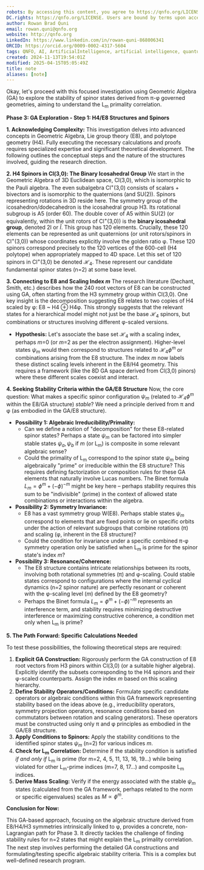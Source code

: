 ```yaml
---
robots: By accessing this content, you agree to https://qnfo.org/LICENSE. Non-commercial use only. Attribution required.
DC.rights: https://qnfo.org/LICENSE. Users are bound by terms upon access.
author: Rowan Brad Quni
email: rowan.quni@qnfo.org
website: http://qnfo.org
LinkedIn: https://www.linkedin.com/in/rowan-quni-868006341
ORCID: https://orcid.org/0009-0002-4317-5604
tags: QNFO, AI, ArtificialIntelligence, artificial intelligence, quantum, physics, science, Einstein, QuantumMechanics, quantum mechanics, QuantumComputing, quantum computing, information, InformationTheory, information theory, InformationalUniverse, informational universe, informational universe hypothesis, IUH
created: 2024-11-13T19:54:01Z
modified: 2025-04-15T05:05:49Z
title: note
aliases: [note]
---
```

Okay, let's proceed with this focused investigation using Geometric Algebra (GA) to explore the stability of spinor states derived from π-φ governed geometries, aiming to understand the L<sub>m</sub> primality correlation.

**Phase 3: GA Exploration - Step 1: H4/E8 Structures and Spinors**

**1. Acknowledging Complexity:**
This investigation delves into advanced concepts in Geometric Algebra, Lie group theory (E8), and polytope geometry (H4). Fully executing the necessary calculations and proofs requires specialized expertise and significant theoretical development. The following outlines the conceptual steps and the nature of the structures involved, guiding the research direction.

**2. H4 Spinors in Cl(3,0): The Binary Icosahedral Group**
We start in the Geometric Algebra of 3D Euclidean space, Cl(3,0), which is isomorphic to the Pauli algebra. The even subalgebra Cl<sup>+</sup>(3,0) consists of scalars + bivectors and is isomorphic to the quaternions (and SU(2)). Spinors representing rotations in 3D reside here.
The symmetry group of the icosahedron/dodecahedron is the icosahedral group H3. Its rotational subgroup is A5 (order 60). The double cover of A5 within SU(2) (or equivalently, within the unit rotors of Cl<sup>+</sup>(3,0)) is the **binary icosahedral group**, denoted 2I or $\tilde{I}$. This group has 120 elements.
Crucially, these 120 elements can be represented as unit quaternions (or unit rotors/spinors in Cl<sup>+</sup>(3,0)) whose coordinates explicitly involve the golden ratio φ. These 120 spinors correspond precisely to the 120 vertices of the 600-cell (H4 polytope) when appropriately mapped to 4D space. Let this set of 120 spinors in Cl<sup>+</sup>(3,0) be denoted $\mathcal{H}_4$. These represent our candidate fundamental spinor states (n=2) at some base level.

**3. Connecting to E8 and Scaling Index *m***
The research literature (Dechant, Smith, etc.) describes how the 240 root vectors of E8 can be constructed using GA, often starting from the H3 symmetry group within Cl(3,0). One key insight is the decomposition suggesting E8 relates to two copies of H4 scaled by φ: E8 ~ H4 ⊕ H4φ.
This strongly suggests that the relevant states for a hierarchical model might not just be the base $\mathcal{H}_4$ spinors, but combinations or structures involving different φ-scaled versions.
*   **Hypothesis:** Let's associate the base set $\mathcal{H}_4$ with a scaling index, perhaps *m*=0 (or *m*=2 as per the electron assignment). Higher-level states $\psi_m$ would then correspond to structures related to $\mathcal{H}_4 \phi^m$ or combinations arising from the E8 structure. The index *m* now labels these distinct scaling levels inherent in the E8/H4 geometry. This requires a framework (like the 8D GA space derived from Cl(3,0) pinors) where these different scales coexist and interact.

**4. Seeking Stability Criteria within the GA/E8 Structure**
Now, the core question: What makes a specific spinor configuration $\psi_m$ (related to $\mathcal{H}_4 \phi^m$ within the E8/GA structure) *stable*? We need a principle derived from π and φ (as embodied in the GA/E8 structure).

*   **Possibility 1: Algebraic Irreducibility/Primality:**
    *   Can we define a notion of "decomposition" for these E8-related spinor states? Perhaps a state $\psi_m$ can be factored into simpler stable states $\psi_a, \psi_b$ if *m* (or L<sub>m</sub>) is composite in some relevant algebraic sense?
    *   Could the primality of L<sub>m</sub> correspond to the spinor state $\psi_m$ being algebraically "prime" or irreducible within the E8 structure? This requires defining factorization or composition rules for these GA elements that naturally involve Lucas numbers. The Binet formula $L_m = \phi^m + (-\phi)^{-m}$ might be key here – perhaps stability requires this sum to be "indivisible" (prime) in the context of allowed state combinations or interactions within the algebra.
*   **Possibility 2: Symmetry Invariance:**
    *   E8 has a vast symmetry group W(E8). Perhaps stable states $\psi_m$ correspond to elements that are fixed points or lie on specific orbits under the action of relevant subgroups that combine rotations (π) and scaling (φ, inherent in the E8 structure)?
    *   Could the condition for invariance under a specific combined π-φ symmetry operation only be satisfied when L<sub>m</sub> is prime for the spinor state's index *m*?
*   **Possibility 3: Resonance/Coherence:**
    *   The E8 structure contains intricate relationships between its roots, involving both rotational symmetries (π) and φ-scaling. Could stable states correspond to configurations where the internal cyclical dynamics (n=2 spinor nature) are perfectly resonant or coherent with the φ-scaling level (*m*) defined by the E8 geometry?
    *   Perhaps the Binet formula $L_m = \phi^m + (-\phi)^{-m}$ represents an interference term, and stability requires minimizing destructive interference or maximizing constructive coherence, a condition met only when L<sub>m</sub> is prime?

**5. The Path Forward: Specific Calculations Needed**

To test these possibilities, the following theoretical steps are required:

1.  **Explicit GA Construction:** Rigorously perform the GA construction of E8 root vectors from H3 pinors within Cl(3,0) (or a suitable higher algebra). Explicitly identify the subsets corresponding to the H4 spinors and their φ-scaled counterparts. Assign the index *m* based on this scaling hierarchy.
2.  **Define Stability Operators/Conditions:** Formulate specific candidate operators or algebraic conditions within this GA framework representing stability based on the ideas above (e.g., irreducibility operators, symmetry projection operators, resonance conditions based on commutators between rotation and scaling generators). These operators must be constructed using only π and φ principles as embodied in the GA/E8 structure.
3.  **Apply Conditions to Spinors:** Apply the stability conditions to the identified spinor states $\psi_m$ (n=2) for various indices *m*.
4.  **Check for L<sub>m</sub> Correlation:** Determine if the stability condition is satisfied *if and only if* L<sub>m</sub> is prime (for m=2, 4, 5, 11, 13, 16, 19...) while being violated for other L<sub>m</sub>-prime indices (m=7, 8, 17...) and composite L<sub>m</sub> indices.
5.  **Derive Mass Scaling:** Verify if the energy associated with the stable $\psi_m$ states (calculated from the GA framework, perhaps related to the norm or specific eigenvalues) scales as $M \propto \phi^m$.

**Conclusion for Now:**

This GA-based approach, focusing on the algebraic structure derived from E8/H4/H3 symmetries intrinsically linked to φ, provides a concrete, non-Lagrangian path for Phase 3. It directly tackles the challenge of finding stability rules for n=2 states that might explain the L<sub>m</sub> primality correlation. The next step involves performing the detailed GA constructions and formulating/testing specific algebraic stability criteria. This is a complex but well-defined research program.